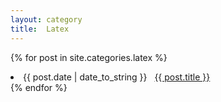```yaml
---
layout: category
title:  Latex
---
```


{% for post in site.categories.latex %}
 <li><span>{{ post.date | date_to_string }}</span> &nbsp; <a href="{{ site.baseurl}}{{ post.url }}">{{ post.title }}</a></li>
{% endfor %}
